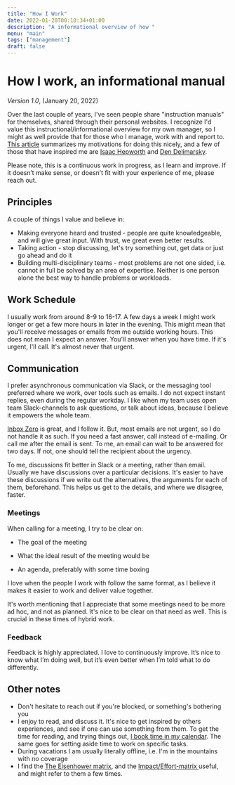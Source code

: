 ```yaml
---
title: "How I Work"
date: 2022-01-20T00:10:34+01:00
description: "A informational overview of how "
menu: "main"
tags: ["management"]
draft: false
---
```

# How I work, an informational manual
_Version 1.0_, (January 20, 2022)

Over the last couple of years, I've seen people share "instruction manuals" for
themselves, shared through their personal websites. I recognize I'd value this
instructional/informational overview for my own manager, so I might as well
provide that for those who I manage, work with and report to. [This
article](https://www.remotecompany.com/blog/how-to-work-with-me-manual)
summarizes my motivations for doing this nicely, and a few of those that have
inspired me are [Isaac Hepworth](https://github.com/hepwori/wwi/) and [Den
Delimarsky](https://den.dev/how-i-work/).

Please note, this is a continuous work in progress, as I learn and improve. If
it doesn’t make sense, or doesn’t fit with your experience of me, please reach
out.

## Principles

A couple of things I value and believe in:

* Making everyone heard and trusted - people are quite knowledgeable, and will give great input. With trust, we great even better results. 
* Taking action - stop discussing, let's try something out, get data or just go ahead and do it
* Building multi-disciplinary teams - most problems are not one sided, i.e. cannot in full be solved by an area of expertise. Neither is one person alone the best way to handle problems or workloads.

## Work Schedule

I usually work from around 8-9 to 16-17. A few days a week I might work longer
or get a few more hours in later in the evening. This might mean that you'll
receive messages or emails from me outside working hours. This does not mean I
expect an answer. You'll answer when you have time. If it's urgent, I'll call.
It's almost never that urgent.

## Communication

I prefer asynchronous communication via Slack, or the messaging tool preferred
where we work, over tools such as emails. I do not expect instant replies, even
during the regular workday. I like when my team uses open team Slack-channels to
ask questions, or talk about ideas, because I believe it empowers the whole
team.

[Inbox Zero](https://blog.doist.com/inbox-zero/) is great, and I follow it. But, most emails are not urgent, so I do not handle it as such. If you need a fast answer, call instead of e-mailing. Or call me after the email is sent. To me, an email can wait to be answered for two days. If not, one should tell the recipient about the urgency. 

To me, discussions fit better in Slack or a meeting, rather than email. Usually we have discussions over a particular decisions. It's easier to have these discussions if we write out the alternatives, the arguments for each of them, beforehand. This helps us get to the details, and where we disagree, faster. 

### Meetings

When calling for a meeting, I try to be clear on:

-   The goal of the meeting

-   What the ideal result of the meeting would be

-   An agenda, preferably with some time boxing

I love when the people I work with follow the same format, as I believe it makes
it easier to work and deliver value together.

It's worth mentioning that I appreciate that some meetings need to be more ad
hoc, and not as planned. It's nice to be clear on that need as well. This is
crucial in these times of hybrid work.

### Feedback

Feedback is highly appreciated. I love to continuously improve. It’s nice to
know what I’m doing well, but it’s even better when I’m told what to do
differently.

## Other notes
* Don't hesitate to reach out if you're blocked, or something's bothering you
* I enjoy to read, and discuss it. It's nice to get inspired by others experiences, and see if one can use something from them. To get the time for reading, and trying things out, [I book time in my calendar](https://todoist.com/productivity-methods/time-blocking). The same goes for setting aside time to work on specific tasks.
* During vacations I am usually literally offline, i.e. I'm in the mountains with no coverage
* I find the [The Eisenhower matrix](https://todoist.com/productivity-methods/eisenhower-matrix), and the [Impact/Effort-matrix ](https://miro.com/templates/impact-effort-matrix/) useful, and might refer to them a few times.